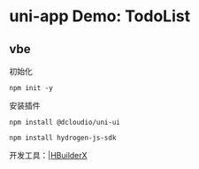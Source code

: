 # uni-app Demo: TodoList
vbe
---
初始化

`npm init -y`

安装插件

`npm install @dcloudio/uni-ui`

`npm install hydrogen-js-sdk`

开发工具：|[HBuilderX](https://www.dcloud.io/hbuilderx.html)